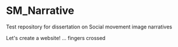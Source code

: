 # SM_Narrative
Test repository for dissertation on Social movement image narratives

Let's create a website! ... fingers crossed
